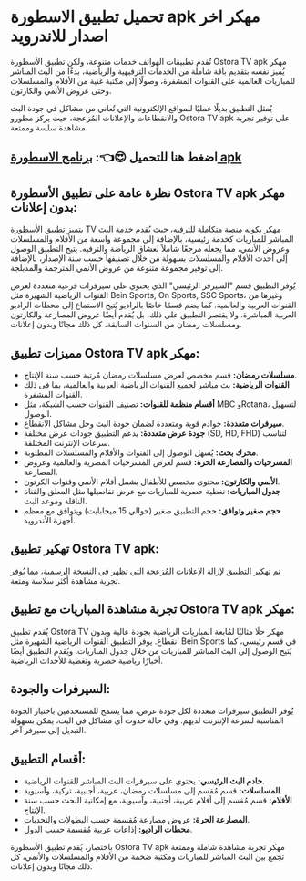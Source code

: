 # تحميل تطبيق الاسطورة apk مهكر اخر اصدار للاندرويد


تُقدم تطبيقات الهواتف خدمات متنوعة،  ولكن تطبيق الأسطورة Ostora TV apk مهكر يُميز نفسه بتقديم باقة شاملة من الخدمات الترفيهية والرياضية، بدءًا من البث المباشر للمباريات العالمية على القنوات المشفرة، وصولًا إلى مكتبة غنية من الأفلام والمسلسلات وحتى عروض الأنمي والكارتون.

يُمثل التطبيق بديلًا عمليًا للمواقع الإلكترونية التي تُعاني من مشاكل في جودة البث والانقطاعات والإعلانات المُزعجة، حيث يركز مطورو Ostora TV apk على توفير تجربة مشاهدة سلسة وممتعة.

## اضغط هنا للتحميل 😍👈: [برنامج الاسطورة apk](https://knooz.xyz/%d8%aa%d8%ad%d9%85%d9%8a%d9%84-%d8%a8%d8%b1%d9%86%d8%a7%d9%85%d8%ac-%d8%a7%d9%84%d8%a7%d8%b3%d8%b7%d9%88%d8%b1%d8%a9-tv/)


## نظرة عامة على تطبيق الأسطورة Ostora TV apk مهكر بدون إعلانات:

 يتميز تطبيق الأسطورة TV مهكر بكونه منصة متكاملة للترفيه، حيث يُقدم خدمة البث المباشر للمباريات كخدمة رئيسية، بالإضافة إلى  مجموعة واسعة من الأفلام والمسلسلات وعروض الأنمي،  مما يجعله مرجعًا شاملاً لعشاق الرياضة والترفيه.  يتيح التطبيق الوصول إلى أحدث الأفلام والمسلسلات بسهولة من خلال تصنيفها حسب سنة الإصدار، بالإضافة إلى توفير  مجموعة متنوعة من عروض الأنمي المترجمة والمدبلجة.

يُوفر التطبيق قسم "السيرفر الرئيسي" الذي يحتوي على سيرفرات فرعية متعددة لعرض  القنوات الرياضية الشهيرة مثل Bein Sports, On Sports, SSC Sports، وغيرها من القنوات العربية والعالمية.  كما يضم قسمًا خاصًا بالراديو يُتيح الاستماع إلى  محطات الراديو العربية المباشرة.  ولا يقتصر التطبيق على ذلك، بل يُقدم أيضًا عروض المصارعة والكارتون ومسلسلات رمضان من السنوات السابقة، كل ذلك مجانًا وبدون إعلانات.


## مميزات تطبيق Ostora TV apk مهكر:

* **مسلسلات رمضان:** قسم مخصص لعرض مسلسلات رمضان مُرتبة حسب سنة الإنتاج.
* **القنوات الرياضية:** بث مباشر لجميع القنوات الرياضية العربية والعالمية، بما في ذلك القنوات المشفرة.
* **أقسام منظمة للقنوات:**  تصنيف القنوات حسب الشبكة، مثل MBC وRotana، لتسهيل الوصول.
* **سيرفرات متعددة:** خوادم قوية ومتعددة لضمان جودة البث وحل مشاكل الانقطاع.
* **جودة عرض متعددة:**  يدعم التطبيق جودات عرض مختلفة (SD, HD, FHD) لتناسب سرعات الإنترنت المختلفة.
* **محرك بحث:**  يُسهل الوصول إلى القنوات والأفلام والمسلسلات المطلوبة.
* **المسرحيات والمصارعة الحرة:** قسم لعرض المسرحيات المصرية والعالمية وعروض المصارعة.
* **الأنمي والكارتون:**  محتوى مخصص للأطفال يشمل أفلام الأنمي وقنوات الكرتون.
* **جدول المباريات:**  تغطية حصرية للمباريات مع عرض تفاصيلها مثل المعلق والقناة الناقلة وموعد البث.
* **حجم صغير وتوافق:** حجم التطبيق صغير (حوالي 15 ميجابايت) ويتوافق مع معظم أجهزة الأندرويد.

## تهكير تطبيق Ostora TV apk:

تم تهكير التطبيق لإزالة الإعلانات المُزعجة التي تظهر في النسخة الرسمية، مما يُوفر تجربة مشاهدة أكثر سلاسة ومتعة.

## تجربة مشاهدة المباريات مع تطبيق Ostora TV apk مهكر:

 يُقدم تطبيق Ostora TV مهكر حلًا مثاليًا لمُابعة المباريات الرياضية  بجودة عالية وبدون انقطاع.  يوفر التطبيق  القنوات الرياضية الشهيرة مثل Bein Sports في قسم رئيسي،  كما يُتيح الوصول إلى البث المباشر للمباريات من خلال جدول المباريات.  ويُقدم التطبيق أيضًا  أخبارًا رياضية حصرية وتغطية للأحداث الرياضية.

## السيرفرات والجودة:

يُوفر التطبيق سيرفرات متعددة لكل جودة عرض، مما يسمح للمستخدمين باختيار الجودة المناسبة لسرعة الإنترنت لديهم.  وفي حالة حدوث أي مشاكل في البث، يمكن بسهولة التبديل إلى سيرفر آخر.

## أقسام التطبيق:

* **خادم البث الرئيسي:**  يحتوي على سيرفرات البث المباشر للقنوات الرياضية.
* **المسلسلات:** قسم مُقسم إلى  مسلسلات رمضان، عربية، أجنبية، تركية، وآسيوية.
* **الأفلام:** قسم مُقسم إلى أفلام عربية، أجنبية، وآسيوية، مع إمكانية البحث حسب سنة الإنتاج.
* **المصارعة الحرة:** عروض مصارعة مُقسمة حسب البطولات والتحديات.
* **محطات الراديو:**  إذاعات عربية مُقسمة حسب الدول.


باختصار، يُقدم تطبيق الأسطورة Ostora TV apk مهكر تجربة مشاهدة شاملة وممتعة تجمع بين البث المباشر للمباريات ومكتبة ضخمة من الأفلام والمسلسلات والأنمي،  كل ذلك مجانًا وبدون إعلانات.
